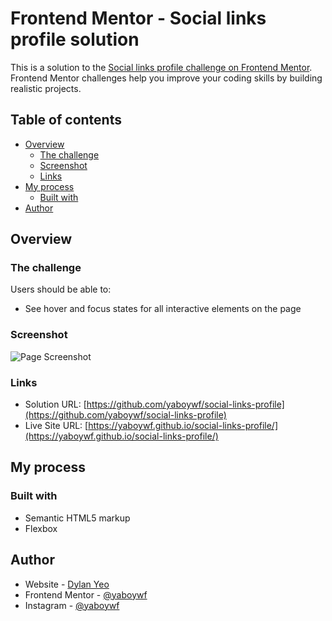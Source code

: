 # Frontend Mentor - Social links profile solution

This is a solution to the [Social links profile challenge on Frontend Mentor](https://www.frontendmentor.io/challenges/social-links-profile-UG32l9m6dQ). Frontend Mentor challenges help you improve your coding skills by building realistic projects. 

## Table of contents

- [Overview](#overview)
  - [The challenge](#the-challenge)
  - [Screenshot](#screenshot)
  - [Links](#links)
- [My process](#my-process)
  - [Built with](#built-with)
- [Author](#author)

## Overview

### The challenge

Users should be able to:

- See hover and focus states for all interactive elements on the page

### Screenshot

![Page Screenshot](https://github.com/user-attachments/assets/8ecbdbec-e803-4798-bbaa-5c700d70bb76)

### Links

- Solution URL: [https://github.com/yaboywf/social-links-profile](https://github.com/yaboywf/social-links-profile)
- Live Site URL: [https://yaboywf.github.io/social-links-profile/](https://yaboywf.github.io/social-links-profile/)

## My process

### Built with

- Semantic HTML5 markup
- Flexbox

## Author

- Website - [Dylan Yeo](https://yaboywf.github.io/portfolio/index.html)
- Frontend Mentor - [@yaboywf](https://www.frontendmentor.io/profile/yaboywf)
- Instagram - [@yaboywf](https://www.instagram.com/yaboywf/)
